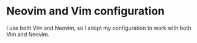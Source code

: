 # Neovim and Vim configuration

I use both Vim and Neovim, so I adapt my configuration to work with both Vim and
Neovim.

